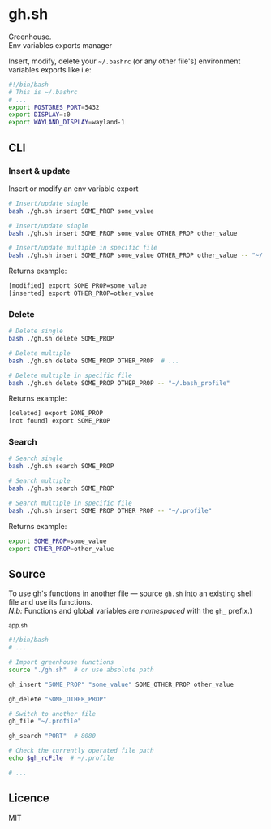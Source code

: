 # gh.sh
Greenhouse.  
Env variables exports manager

Insert, modify, delete your `~/.bashrc` (or any other file's) environment variables exports like i.e:

```sh
#!/bin/bash
# This is ~/.bashrc
# ...
export POSTGRES_PORT=5432
export DISPLAY=:0
export WAYLAND_DISPLAY=wayland-1
```

## CLI

### Insert &amp; update

Insert or modify an env variable export

```sh
# Insert/update single
bash ./gh.sh insert SOME_PROP some_value

# Insert/update single 
bash ./gh.sh insert SOME_PROP some_value OTHER_PROP other_value 

# Insert/update multiple in specific file
bash ./gh.sh insert SOME_PROP some_value OTHER_PROP other_value -- "~/.profile"
```

Returns example:

```sh
[modified] export SOME_PROP=some_value
[inserted] export OTHER_PROP=other_value
```

### Delete

```sh
# Delete single
bash ./gh.sh delete SOME_PROP

# Delete multiple
bash ./gh.sh delete SOME_PROP OTHER_PROP  # ...

# Delete multiple in specific file
bash ./gh.sh delete SOME_PROP OTHER_PROP -- "~/.bash_profile"
```

Returns example:

```sh
[deleted] export SOME_PROP
[not found] export SOME_PROP
```

### Search

```sh
# Search single
bash ./gh.sh search SOME_PROP

# Search multiple
bash ./gh.sh search SOME_PROP 

# Search multiple in specific file
bash ./gh.sh insert SOME_PROP OTHER_PROP -- "~/.profile"
```

Returns example:

```sh
export SOME_PROP=some_value
export OTHER_PROP=other_value
```

## Source

To use gh's functions in another file — source `gh.sh` into an existing shell file and use its functions.  
*N.b:* Functions and global variables are *namespaced* with the `gh_` prefix.)

<sub>app.sh</sub>

```sh
#!/bin/bash
# ...

# Import greenhouse functions
source "./gh.sh"  # or use absolute path

gh_insert "SOME_PROP" "some_value" SOME_OTHER_PROP other_value

gh_delete "SOME_OTHER_PROP"

# Switch to another file
gh_file "~/.profile"  

gh_search "PORT"  # 8080

# Check the currently operated file path
echo $gh_rcFile  # ~/.profile

# ...
```

## Licence

MIT
